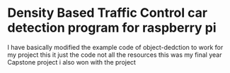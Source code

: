 # Density Based Traffic Control car detection program for raspberry pi
I have basically modified the example code of object-dedction to work for my project 
this it just the code not all the resources 
this was my final year Capstone project 
i also won with the project 
